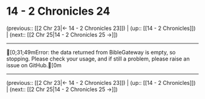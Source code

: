 # 14 - 2 Chronicles 24

(previous:: [[2 Chr 23|← 14 - 2 Chronicles 23]]) | (up:: [[14 - 2 Chronicles]]) | (next:: [[2 Chr 25|14 - 2 Chronicles 25 →]])

***
[0;31;49mError: the data returned from BibleGateway is empty, so stopping. Please check your usage, and if still a problem, please raise an issue on GitHub.[0m

***

(previous:: [[2 Chr 23|← 14 - 2 Chronicles 23]]) | (up:: [[14 - 2 Chronicles]]) | (next:: [[2 Chr 25|14 - 2 Chronicles 25 →]])
